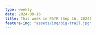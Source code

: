 ```yaml
---
type: weekly
date: 2024-09-16
title: This week in PATR (Sep 16, 2024)
feature-img: "assets/img/big-trail.jpg"
---
```



